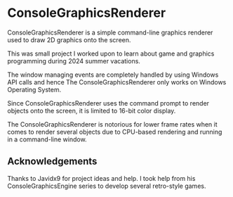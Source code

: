 # ConsoleGraphicsRenderer

ConsoleGraphicsRenderer is a simple command-line graphics renderer used to draw 2D graphics onto the screen.

This was small project I worked upon to learn about game and graphics programming during 2024 summer vacations.

The window managing events are completely handled by using Windows API calls and hence The ConsoleGraphicsRenderer only works on Windows Operating System.

Since ConsoleGraphicsRenderer uses the command prompt to render objects onto the screen, it is limited to 16-bit color display.

The ConsoleGraphicsRenderer is notorious for lower frame rates when it comes to render several objects due to CPU-based rendering and running in a command-line window.


## Acknowledgements

Thanks to Javidx9 for project ideas and help. I took help from his ConsoleGraphicsEngine series to develop several retro-style games.

